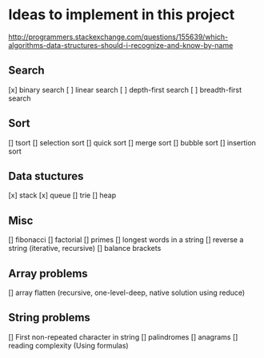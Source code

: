 # Ideas to implement in this project

http://programmers.stackexchange.com/questions/155639/which-algorithms-data-structures-should-i-recognize-and-know-by-name

## Search
[x] binary search
[ ] linear search
[ ] depth-first search
[ ] breadth-first search

## Sort
[] tsort
[] selection sort
[] quick sort
[] merge sort
[] bubble sort
[] insertion sort

## Data stuctures
[x] stack
[x] queue
[] trie
[] heap

## Misc
[] fibonacci
[] factorial
[] primes
[] longest words in a string
[] reverse a string (iterative, recursive)
[] balance brackets

## Array problems
[] array flatten (recursive, one-level-deep, native solution using reduce)

## String problems
[] First non-repeated character in string
[] palindromes
[] anagrams
[] reading complexity (Using formulas)